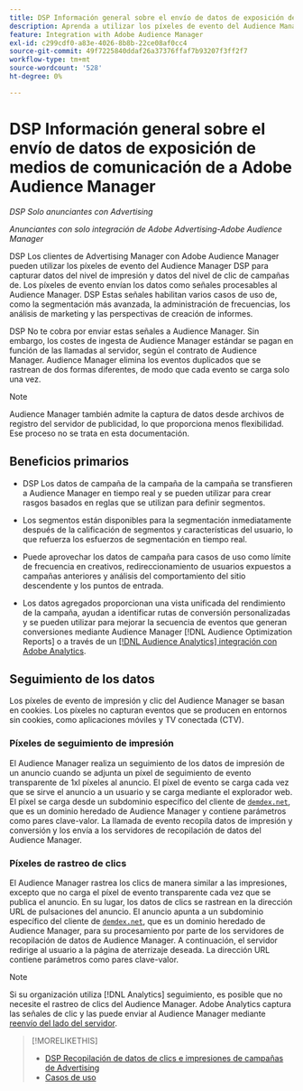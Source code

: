 ```yaml
---
title: DSP Información general sobre el envío de datos de exposición de medios de comunicación de a Adobe Audience Manager
description: Aprenda a utilizar los píxeles de evento del Audience Manager DSP para capturar datos de nivel de impresión y de clic desde campañas de Advertising
feature: Integration with Adobe Audience Manager
exl-id: c299cdf0-a83e-4026-8b8b-22ce08af0cc4
source-git-commit: 49f7225840ddaf26a37376ffaf7b93207f3ff2f7
workflow-type: tm+mt
source-wordcount: '528'
ht-degree: 0%

---
```


# DSP Información general sobre el envío de datos de exposición de medios de comunicación de a Adobe Audience Manager

*DSP Solo anunciantes con Advertising*

*Anunciantes con solo integración de Adobe Advertising-Adobe Audience Manager*

DSP Los clientes de Advertising Manager con Adobe Audience Manager pueden utilizar los píxeles de evento del Audience Manager DSP para capturar datos del nivel de impresión y datos del nivel de clic de campañas de. Los píxeles de evento envían los datos como señales procesables al Audience Manager. DSP Estas señales habilitan varios casos de uso de, como la segmentación más avanzada, la administración de frecuencias, los análisis de marketing y las perspectivas de creación de informes.

DSP No te cobra por enviar estas señales a Audience Manager. Sin embargo, los costes de ingesta de Audience Manager estándar se pagan en función de las llamadas al servidor, según el contrato de Audience Manager. Audience Manager elimina los eventos duplicados que se rastrean de dos formas diferentes, de modo que cada evento se carga solo una vez.

>[!NOTE]
>
> Audience Manager también admite la captura de datos desde archivos de registro del servidor de publicidad, lo que proporciona menos flexibilidad. Ese proceso no se trata en esta documentación.

## Beneficios primarios

* DSP Los datos de campaña de la campaña de la campaña se transfieren a Audience Manager en tiempo real y se pueden utilizar para crear rasgos basados en reglas que se utilizan para definir segmentos.

* Los segmentos están disponibles para la segmentación inmediatamente después de la calificación de segmentos y características del usuario, lo que refuerza los esfuerzos de segmentación en tiempo real.

* Puede aprovechar los datos de campaña para casos de uso como límite de frecuencia en creativos, redireccionamiento de usuarios expuestos a campañas anteriores y análisis del comportamiento del sitio descendente y los puntos de entrada.

* Los datos agregados proporcionan una vista unificada del rendimiento de la campaña, ayudan a identificar rutas de conversión personalizadas y se pueden utilizar para mejorar la secuencia de eventos que generan conversiones mediante Audience Manager [!DNL Audience Optimization Reports] o a través de un [[!DNL Audience Analytics] integración con Adobe Analytics](/help/integrations/audience-manager/audience-analytics.md).

## Seguimiento de los datos

Los píxeles de evento de impresión y clic del Audience Manager se basan en cookies. Los píxeles no capturan eventos que se producen en entornos sin cookies, como aplicaciones móviles y TV conectada (CTV).<!-- Verify if this is still correct. -->

### Píxeles de seguimiento de impresión

El Audience Manager realiza un seguimiento de los datos de impresión de un anuncio cuando se adjunta un píxel de seguimiento de evento transparente de 1xl píxeles al anuncio. El píxel de evento se carga cada vez que se sirve el anuncio a un usuario y se carga mediante el explorador web. El píxel se carga desde un subdominio específico del cliente de [`demdex.net`](https://experienceleague.adobe.com/docs/audience-manager/user-guide/reference/demdex-calls.html), que es un dominio heredado de Audience Manager y contiene parámetros como pares clave-valor. La llamada de evento recopila datos de impresión y conversión y los envía a los servidores de recopilación de datos del Audience Manager.

### Píxeles de rastreo de clics

El Audience Manager rastrea los clics de manera similar a las impresiones, excepto que no carga el píxel de evento transparente cada vez que se publica el anuncio. En su lugar, los datos de clics se rastrean en la dirección URL de pulsaciones del anuncio. El anuncio apunta a un subdominio específico del cliente de [`demdex.net`](https://experienceleague.adobe.com/docs/audience-manager/user-guide/reference/demdex-calls.html), que es un dominio heredado de Audience Manager, para su procesamiento por parte de los servidores de recopilación de datos de Audience Manager. A continuación, el servidor redirige al usuario a la página de aterrizaje deseada. La dirección URL contiene parámetros como pares clave-valor.

>[!NOTE]
>
>Si su organización utiliza [!DNL Analytics] seguimiento, es posible que no necesite el rastreo de clics del Audience Manager. Adobe Analytics captura las señales de clic y las puede enviar al Audience Manager mediante [reenvío del lado del servidor](https://experienceleague.adobe.com/docs/analytics/admin/admin-tools/server-side-forwarding/ssf.html).

>[!MORELIKETHIS]
>
>* [DSP Recopilación de datos de clics e impresiones de campañas de Advertising](collect.md)
>* [Casos de uso](use-cases.md)
